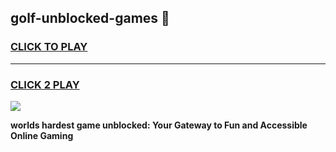 
## golf-unblocked-games 👋
<h3>
<a href="https://premium.freeplayer.one?title=golf-unblocked-games&ref=14F">CLICK TO PLAY</a></h3>
<hr>

<h3>
<a href="https://premium.freeplayer.one?title=golf-unblocked-games&ref=14F">CLICK 2 PLAY</a>
  
</h3>

<a href="https://premium.freeplayer.one?title=golf-unblocked-games&ref=12F/"><img src="https://clearcache.store/games.png"></a>


**worlds hardest game unblocked: Your Gateway to Fun and Accessible Online Gaming**
